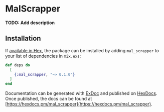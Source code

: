 # MalScrapper

**TODO: Add description**

## Installation

If [available in Hex](https://hex.pm/docs/publish), the package can be installed
by adding `mal_scrapper` to your list of dependencies in `mix.exs`:

```elixir
def deps do
  [
    {:mal_scrapper, "~> 0.1.0"}
  ]
end
```

Documentation can be generated with [ExDoc](https://github.com/elixir-lang/ex_doc)
and published on [HexDocs](https://hexdocs.pm). Once published, the docs can
be found at [https://hexdocs.pm/mal_scrapper](https://hexdocs.pm/mal_scrapper).

